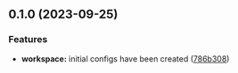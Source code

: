 ## 0.1.0 (2023-09-25)

### Features

- **workspace:** initial configs have been created ([786b308](https://github.com/Yurchishin/anylint/commit/786b30894b659c1bb7b044a206250f1a0045d0ba))
